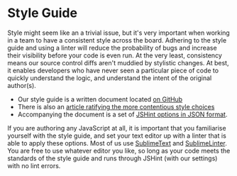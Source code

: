 # Style Guide

Style might seem like an a trivial issue, but it's very important when working in a team to have a consistent style
across the board. Adhering to the style guide and using a linter will reduce the probability of bugs and increase their
visibility before your code is even run. At the very least, consistency means our source control diffs aren't muddied
by stylistic changes. At best, it enables developers who have never seen a particular piece of code to quickly
understand the logic, and understand the intent of the original author(s).

* Our style guide is a written document located [on GitHub](https://github.com/bengourley/js-style-guide)
* There is also an [article ratifying the more contentious style choices](http://bengourley.co.uk/javascript-style)
* Accompanying the document is a set of [JSHint options in JSON format](https://raw.github.com/bengourley/js-style-guide/master/jshint-options.json).

If you are authoring any JavaScript at all, it is important that you familiarise yourself with the style guide, and
set your text editor up with a linter that is able to apply these options. Most of us use [SublimeText](http://www.sublimetext.com/)
and [SublimeLinter](https://github.com/SublimeLinter/SublimeLinter). You are free to use whatever editor you like, so long as your
code meets the standards of the style guide and runs through JSHint (with our settings) with no lint errors.
